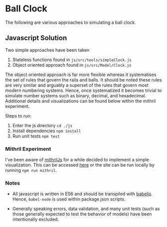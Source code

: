 # Ball Clock

The following are various approaches to simulating a ball clock.

## Javascript Solution

Two simple approaches have been taken

1. Stateless functions found in `js/src/tools/simpleClock.js`
2. Object oriented approach found in `js/src/Model/Clock.js`

The object oriented approach is far more flexible whereas it systematises the set of rules that govern the rails and balls. It should be noted these rules are very similar and arguably a superset of the rules that govern most modern numbering systems. Hence, once systematized it becomes trivial to simulate number systems such as binary, decimal, and hexadecimal. Additional details and visualizations can be found below within the mithril experiment.

Steps to run:

1. Enter the js directory `cd ./js`
2. Install dependencies `npm install`
3. Run unit tests `npm test`

### Mithril Experiment

I've been aware of [mithrilJs](http://mithril.js.org/) for a while decided to implement a simple visualization. This can be accessed [here](https://kevin-ashton.github.io/ball-clock/js/src/) or the site can be run locally by running `npm run mithril`.

### Notes

* All javascript is written in ES6 and should be transpiled with [babeljs](https://babeljs.io/). Hence, `babel-node` is used within package.json scripts.

* Generally speaking errors, data validation, and many unit tests (such as those generally expected to test the behavior of models) have been intentionally excluded.
